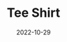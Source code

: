 ---
title: Tee Shirt
fulltitle: Tee Shirt

date: 2022-10-29

tags: 
- 2022
- sketch
characters:
- tzipora
categories:
- sketch
keywords:
- 2022

url: /stories/teeshirt/

toc: false

rgb: 170, 66, 72

image: /images/sketches/teeshirt.jpg
reddit:
print:
video:
caption: Long tee shirt, the only shirt she wears out untucked. Good for painting houses in.
---